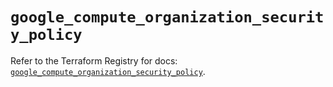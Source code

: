# `google_compute_organization_security_policy`

Refer to the Terraform Registry for docs: [`google_compute_organization_security_policy`](https://registry.terraform.io/providers/hashicorp/google-beta/5.37.0/docs/resources/google_compute_organization_security_policy).
